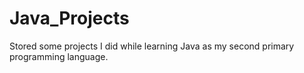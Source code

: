 # Java_Projects
Stored some projects I did while learning Java as my second primary programming language.
